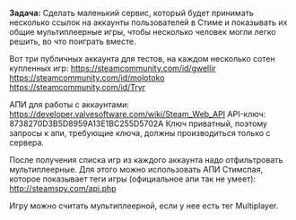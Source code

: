 **Задача:** Сделать маленький сервис, который будет принимать несколько ссылок на аккаунты пользователей в Стиме и показывать их общие мультиплеерные игры, чтобы несколько человек могли легко решить, во что поиграть вместе.

Вот три публичных аккаунта для тестов, на каждом несколько сотен купленных игр:
https://steamcommunity.com/id/gwellir
https://steamcommunity.com/id/molotoko
https://steamcommunity.com/id/Tryr

АПИ для работы с аккаунтами:
https://developer.valvesoftware.com/wiki/Steam_Web_API
API-ключ: 8738270D3B5D8959A13E1BC255D5702A
Ключ приватный, поэтому запросы к апи, требующие ключа, должны производиться только с сервера.

После получения списка игр из каждого аккаунта надо отфильтровать мультиплеерные. Для этого можно использовать АПИ Стимспая, которое показывает теги игры (официальное апи так не умеет):
http://steamspy.com/api.php

Игру можно считать мультиплеерной, если у нее есть тег Multiplayer.
